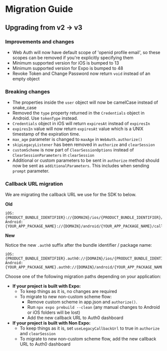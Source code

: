 # Migration Guide

## Upgrading from v2 -> v3

### Improvements and changes

- Web Auth will now have default scope of 'openid profile email', so these scopes can be removed if you're explicitly specifying them
- Minimum supported version for iOS is bumped to 13
- Minimum supported version for Expo is bumped to 48
- Revoke Token and Change Password now return `void` instead of an empty object

### Breaking changes

- The properties inside the `user` object will now be camelCase instead of snake_case
- Removed the `type` property returned in the `Credentials` object in Android. Use `tokenType` instead.
- `Credentials` object in iOS will return `expiresAt` instead of `expiresIn`
- `expiresIn` value will now return `expiresAt` value which is a UNIX timestamp of the expiration time.
- `max_age` parameter is changed to `maxAge` in `WebAuth.authorize()`
- `skipLegacyListener` has been removed in `authorize` and `clearSession`
- `customScheme` is now part of `ClearSessionOptions` instead of `ClearSessionParameters` in `clearSession`
- Additional or custom parameters to be sent in `authorize` method should now be sent as `additionalParameters`. This includes when sending `prompt` parameter.

### Callback URL migration

We are migrating the callback URL we use for the SDK to below.

**Old**

```
iOS: {PRODUCT_BUNDLE_IDENTIFIER}://{DOMAIN}/ios/{PRODUCT_BUNDLE_IDENTIFIER}/callback
Android: {YOUR_APP_PACKAGE_NAME}://{DOMAIN}/android/{YOUR_APP_PACKAGE_NAME}/callback
```

**New**

Notice the new `.auth0` suffix after the bundle identifier / package name:

```
iOS: {PRODUCT_BUNDLE_IDENTIFIER}.auth0://{DOMAIN}/ios/{PRODUCT_BUNDLE_IDENTIFIER}/callback
Android: {YOUR_APP_PACKAGE_NAME}.auth0://{DOMAIN}/android/{YOUR_APP_PACKAGE_NAME}/callback
```

Choose one of the following migration paths depending on your application:

- **If your project is built with Expo:**
  - To keep things as it is, no changes are required
  - To migrate to new non-custom scheme flow:
    - Remove custom scheme in app.json and `authorize()`.
    - Run `npx expo prebuild --clean` (any manual changes to Android or iOS folders will be lost)
    - Add the new callback URL to Auth0 dashboard
- **If your project is built with Non Expo:**
  - To keep things as it is, set `useLegacyCallbackUrl` to true in `authorize` and `clearSession`
  - To migrate to new non-custom scheme flow, add the new callback URL to Auth0 dashboard
